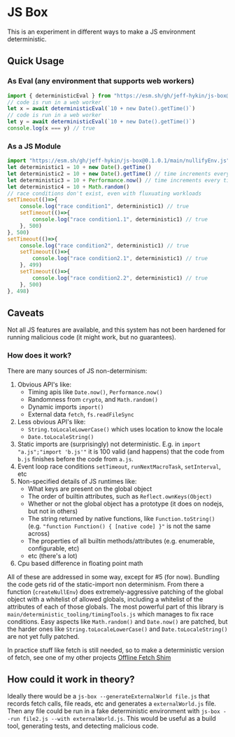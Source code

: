 # JS Box

This is an experiment in different ways to make a JS environment deterministic.


## Quick Usage

### As Eval (any environment that supports web workers)

```js
import { deterministicEval } from "https://esm.sh/gh/jeff-hykin/js-box@0.1.0.1/main.js"
// code is run in a web worker
let x = await deterministicEval(`10 + new Date().getTime()`)
// code is run in a web worker
let y = await deterministicEval(`10 + new Date().getTime()`)
console.log(x === y) // true
```

<!-- ### As a CLI Tool

Convert a normal JS file to a deterministic one, not particularly useful as side effects are impossible.

```sh
# Install deno
curl -fsSL 'https://deno.land/install.sh' | sh
export PATH="$HOME/.deno/bin:$PATH"

# install js-box
deno install -n js-box -Afg https://esm.sh/gh/jeff-hykin/js-box/main/nullifyEnvCli.js

# use js-box
js-box ./file.js --output ./file.deterministic.js
``` -->


### As a JS Module

```js
import "https://esm.sh/gh/jeff-hykin/js-box@0.1.0.1/main/nullifyEnv.js"
let deterministic1 = 10 + new Date().getTime()
let deterministic2 = 10 + new Date().getTime() // time increments every time its checked
let deterministic3 = 10 + Performance.now() // time increments every time its checked
let deterministic4 = 10 + Math.random()
// race conditions don't exist, even with fluxuating workloads
setTimeout(()=>{
    console.log("race condition1", deterministic1) // true
    setTimeout(()=>{
        console.log("race condition1.1", deterministic1) // true
    }, 500)
}, 500)
setTimeout(()=>{
    console.log("race condition2", deterministic1) // true
    setTimeout(()=>{
        console.log("race condition2.1", deterministic1) // true
    }, 499)
    setTimeout(()=>{
        console.log("race condition2.2", deterministic1) // true
    }, 500)
}, 498)
```


## Caveats

Not all JS features are available, and this system has not been hardened for running malicious code (it might work, but no guarantees).

### How does it work?

There are many sources of JS non-determinism:
1. Obvious API's like:
    - Timing apis like `Date.now()`, `Performance.now()`
    - Randomness from `crypto`, and `Math.random()`
    - Dynamic imports `import()`
    - External data `fetch`, `fs.readFileSync`
2. Less obvious API's like:
    - `String.toLocaleLowerCase()` which uses location to know the locale
    - `Date.toLocaleString()`
3. Static imports are (surprisingly) not deterministic. E.g. in `import "a.js";"import 'b.js'"` it is 100 valid (and happens) that the code from `b.js` finishes before the code from `a.js`.
3. Event loop race conditions `setTimeout`, `runNextMacroTask`, `setInterval`, etc
4. Non-specified details of JS runtimes like:
    - What keys are present on the global object
    - The order of builtin attributes, such as `Reflect.ownKeys(Object)`
    - Whether or not the global object has a prototype (it does on nodejs, but not in others)
    - The string returned by native functions, like `Function.toString()` (e.g. `"function Function() { [native code] }"` is not the same across)
    - The properties of all builtin methods/attributes (e.g. enumerable, configurable, etc) 
    - etc (there's a lot)
5. Cpu based difference in floating point math

All of these are addressed in some way, except for #5 (for now). Bundling the code gets rid of the static-import non determinism. From there a function (`createNullEnv`) does extremely-aggressive patching of the global object with a whitelist of allowed globals, including a whitelist of the attributes of each of those globals. The most powerful part of this library is `main/deterministic_tooling/timingTools.js` which manages to fix race conditions. Easy aspects like `Math.random()` and `Date.now()` are patched, but the harder ones like `String.toLocaleLowerCase()` and `Date.toLocaleString()` are not yet fully patched.

In practice stuff like fetch is still needed, so to make a deterministic version of fetch, see one of my other projects [Offline Fetch Shim](https://github.com/jeff-hykin/offline_fetch_shim)

## How could it work in theory?

Ideally there would be a `js-box --generateExternalWorld file.js` that records fetch calls, file reads, etc and generates a `externalWorld.js` file. Then any file could be run in a fake deterministic environment with `js-box --run file2.js --with externalWorld.js`. This would be useful as a build tool, generating tests, and detecting malicious code.
